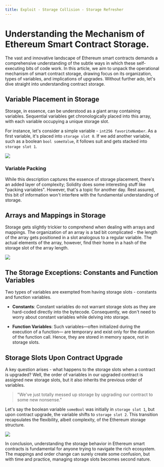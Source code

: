```yaml
---
title: Exploit - Storage Collision - Storage Refresher
---
```


# Understanding the Mechanism of Ethereum Smart Contract Storage.

The vast and innovative landscape of Ethereum smart contracts demands a comprehensive understanding of the subtle ways in which these self-executing bits of code work. In this article, we aim to unpack the operational mechanism of smart contract storage, drawing focus on its organization, types of variables, and implications of upgrades. Without further ado, let's dive straight into understanding contract storage.

## Variable Placement in Storage

Storage, in essence, can be understood as a giant array containing variables. Sequential variables get chronologically placed into this array, with each variable occupying a unique storage slot.

For instance, let's consider a simple variable - `int256 favoriteNumber`. As a first variable, it's placed into `storage slot 0`. If we add another variable, such as a boolean `bool someValue`, it follows suit and gets stacked into `storage slot 1`.

![](https://cdn.videotap.com/fqXHyZ8Wd1AmcWeZV9jE-24.png)

### Variable Packing

While this description captures the essence of storage placement, there's an added layer of complexity; Solidity does some interesting stuff like "packing variables". However, that's a topic for another day. Rest assured, this bit of information won't interfere with the fundamental understanding of storage.

## Arrays and Mappings in Storage

Storage gets slightly trickier to comprehend when dealing with arrays and mappings. The organization of an array is a tad bit complicated - the length of the array gets positioned in a slot analogous to a regular variable. The actual elements of the array, however, find their home in a hash of the storage slot of the array length.

![](https://cdn.videotap.com/JMGwpAcocpS7uwDvgxPP-45.png)

## The Storage Exceptions: Constants and Function Variables

Two types of variables are exempted from having storage slots - constants and function variables.

- **Constants**: Constant variables do not warrant storage slots as they are hard-coded directly into the bytecode. Consequently, we don't need to worry about constant variables while delving into storage.

- **Function Variables**: Such variables—often initialized during the execution of a function— are temporary and exist only for the duration of the function call. Hence, they are stored in memory space, not in storage slots.

## Storage Slots Upon Contract Upgrade

A key question arises - what happens to the storage slots when a contract is upgraded? Well, the order of variables in our upgraded contract is assigned new storage slots, but it also inherits the previous order of variables.

> "We've just totally messed up storage by upgrading our contract to some new nonsense."

Let's say the boolean variable `someBool` was initially in `storage slot 1`, but upon contract upgrade, the variable shifts to `storage slot 2`. This transition recapsulates the flexibility, albeit complexity, of the Ethereum storage structure.

![](https://cdn.videotap.com/UvEwzYfKpxND8OGan5AW-114.png)

In conclusion, understanding the storage behavior in Ethereum smart contracts is fundamental for anyone trying to navigate the rich ecosystem. The mappings and order change can surely create some confusion, but with time and practice, managing storage slots becomes second nature.
